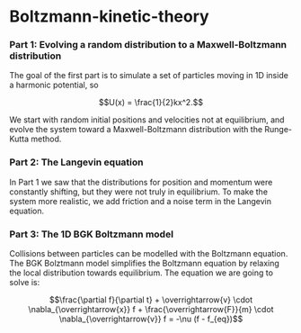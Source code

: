 # Boltzmann-kinetic-theory

### Part 1: Evolving a random distribution to a Maxwell-Boltzmann distribution
The goal of the first part is to simulate a set of particles moving in 1D inside a harmonic potential, so 
```math
U(x) = \frac{1}{2}kx^2.
```
We start with random initial positions and velocities not at equilibrium, and evolve the system toward a Maxwell-Boltzmann distribution with the Runge-Kutta method.

### Part 2: The Langevin equation
In Part 1 we saw that the distributions for position and momentum were constantly shifting, but they were not truly in equilibrium. To make the system more realistic, we add friction and a noise term in the Langevin equation.

### Part 3: The 1D BGK Boltzmann model
Collisions between particles can be modelled with the Boltzmann equation. The BGK Bolztmann model simplifies the Boltzmann equation by relaxing the local distribution towards equilibrium.
The equation we are going to solve is:

```math
\frac{\partial f}{\partial t} + \overrightarrow{v} \cdot \nabla_{\overrightarrow{x}} f + \frac{\overrightarrow{F}}{m} \cdot \nabla_{\overrightarrow{v}} f = -\nu (f - f_{eq})
```
